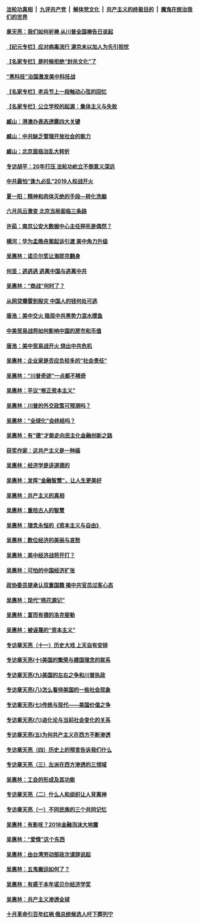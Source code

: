 

####  [法轮功真相](../../../../basic/blob/master/README.md?t=06270731) &nbsp;|&nbsp; [九评共产党](../../../../9ping.md/blob/master/README.md?t=06270731) &nbsp;|&nbsp; [解体党文化](../../../../jtdwh.md/blob/master/README.md?t=06270731)  &nbsp;|&nbsp; [共产主义的终极目的](../../../../gczydzjmd.md/blob/master/README.md?t=06270731) &nbsp;|&nbsp; [魔鬼在统治我们的世界](../../../../mgztzwmdsj.md/blob/master/README.md?t=06270731) 

#### [章天亮：我们如何祈祷 从川普全国祷告日说起](../pages/nsc423/n11944627.md?t=06270731) 

#### [【纪元专栏】应对病毒流行 渥京未以加人为先引担忧](../pages/nsc423/n11875714.md?t=06270731) 

#### [【名家专栏】是时候拒绝“封杀文化”了](../pages/nsc423/n11814093.md?t=06270731) 

#### [“黑科技”治国激发美中科技战](../pages/nsc423/n11638056.md?t=06270731) 

#### [【名家专栏】老兵节上一段触动心弦的回忆](../pages/nsc423/n11646016.md?t=06270731) 

#### [【名家专栏】公立学校的起源：集体主义与失败](../pages/nsc423/n11601833.md?t=06270731) 

#### [臧山：港澳办表态透露四大关键](../pages/nsc423/n11421628.md?t=06270731) 

#### [臧山：中共缺乏管理开放社会的能力](../pages/nsc423/n11407457.md?t=06270731) 

#### [臧山：北京面临治乱大转折](../pages/nsc423/n11406895.md?t=06270731) 

#### [专访胡平：20年打压 法轮功屹立不倒意义深远](../pages/nsc423/n11398800.md?t=06270731) 

#### [中共最怕“逢九必乱”2019人权战开火](../pages/nsc423/n11385248.md?t=06270731) 

#### [夏一阳：精神和肉体灭绝的手段—转化洗脑](../pages/nsc423/n11368250.md?t=06270731) 

#### [六月风云激变 北京当局面临三条路](../pages/nsc423/n11313668.md?t=06270731) 

#### [许茹：南京公安大数据中心主任猝死是偶然？](../pages/nsc423/n11064744.md?t=06270731) 

#### [横河：华为孟晚舟案起诉引渡 美中角力升级](../pages/nsc423/n11027230.md?t=06270731) 

#### [吴惠林：诺贝尔奖让海耶克翻身](../pages/nsc423/n10890049.md?t=06270731) 

#### [何坚：逃逃逃 逃离中国与逃离中共](../pages/nsc423/n10592891.md?t=06270731) 

#### [吴惠林：“商战”何时了？](../pages/nsc423/n10573558.md?t=06270731) 

#### [从网贷爆雷到股灾 中国人的钱何处可逃](../pages/nsc423/n10572800.md?t=06270731) 

#### [唐浩：美中交火 隐现中共黑势力混水摸鱼](../pages/nsc423/n10544040.md?t=06270731) 

#### [中美贸易战将如何影响中国的房市和币值](../pages/nsc423/n10543697.md?t=06270731) 

#### [唐浩：美中贸易战开火 烧出中共危机](../pages/nsc423/n10540126.md?t=06270731) 

#### [吴惠林：企业家是否应负较多的“社会责任”](../pages/nsc423/n10535022.md?t=06270731) 

#### [吴惠林：“川普奇迹”一点都不稀奇](../pages/nsc423/n10512808.md?t=06270731) 

#### [吴惠林：平议“修正资本主义”](../pages/nsc423/n10495724.md?t=06270731) 

#### [吴惠林：川普的外交政策可预测吗？](../pages/nsc423/n10462387.md?t=06270731) 

#### [吴惠林：“全球化”会终结吗？](../pages/nsc423/n10452838.md?t=06270731) 

#### [吴惠林：有“德”才能走向民主化金融创新之路](../pages/nsc423/n10432292.md?t=06270731) 

#### [获奖作家：这共产主义是一种癌](../pages/nsc423/n10431541.md?t=06270731) 

#### [吴惠林：经济学是讲道德的](../pages/nsc423/n10398014.md?t=06270731) 

#### [吴惠林：发挥“金融智慧”，让人生更美好](../pages/nsc423/n10375019.md?t=06270731) 

#### [吴惠林：共产主义的真相](../pages/nsc423/n10351394.md?t=06270731) 

#### [吴惠林：重拾古人的智慧](../pages/nsc423/n10337691.md?t=06270731) 

#### [吴惠林：理念永恒的《资本主义与自由》](../pages/nsc423/n10316274.md?t=06270731) 

#### [吴惠林：数位经济的美丽与哀愁](../pages/nsc423/n10292946.md?t=06270731) 

#### [吴惠林：美中经济战将开打？](../pages/nsc423/n10258825.md?t=06270731) 

#### [吴惠林：可怕的中国经济扩张](../pages/nsc423/n10219147.md?t=06270731) 

#### [政协委员提承认双重国籍 揭中共官员过客心态](../pages/nsc423/n10208809.md?t=06270731) 

#### [吴惠林：现代“桃花源记”](../pages/nsc423/n10185234.md?t=06270731) 

#### [吴惠林：富而有德的洛克斐勒](../pages/nsc423/n10142264.md?t=06270731) 

#### [吴惠林：被诬蔑的“资本主义”](../pages/nsc423/n10124816.md?t=06270731) 

#### [专访章天亮（十一）历史大戏 上天自有安排](../pages/nsc423/n10094905.md?t=06270731) 

#### [专访章天亮(十)美国的繁荣与建国理念的联系](../pages/nsc423/n10094899.md?t=06270731) 

#### [专访章天亮(九)美国的左右之争和川普执政](../pages/nsc423/n10094889.md?t=06270731) 

#### [专访章天亮(八)怎么看待美国的一些社会现象](../pages/nsc423/n10094857.md?t=06270731) 

#### [专访章天亮(七)传统与现代——美国价值之争](../pages/nsc423/n10093140.md?t=06270731) 

#### [专访章天亮(六)进化论与当前社会变化的关系](../pages/nsc423/n10092036.md?t=06270731) 

#### [专访章天亮(五)为何共产主义在西方不断渗透](../pages/nsc423/n10083620.md?t=06270731) 

#### [专访章天亮（四）历史上的预言告诉我们什么](../pages/nsc423/n10083606.md?t=06270731) 

#### [专访章天亮（三）左派在西方渗透的三领域](../pages/nsc423/n10081115.md?t=06270731) 

#### [吴惠林：工会的形成及其功能](../pages/nsc423/n10080633.md?t=06270731) 

#### [专访章天亮（二）什么人和组织让人背离神](../pages/nsc423/n10076637.md?t=06270731) 

#### [专访章天亮（一）不同民族的三个共同记忆](../pages/nsc423/n10074188.md?t=06270731) 

#### [吴惠林：有影呒？2018金融泡沫大地震](../pages/nsc423/n10040534.md?t=06270731) 

#### [吴惠林：“爱情”这个东西](../pages/nsc423/n10019423.md?t=06270731) 

#### [吴惠林：由台湾劳动部政次请辞说起](../pages/nsc423/n9979679.md?t=06270731) 

#### [吴惠林：五鬼搬运如何了？](../pages/nsc423/n9925338.md?t=06270731) 

#### [吴惠林：有感于本年诺贝尔经济学奖](../pages/nsc423/n9871883.md?t=06270731) 

#### [吴惠林：共产主义渗透全球](../pages/nsc423/n9812748.md?t=06270731) 

#### [十月革命引百年红祸 俄总统候选人吁下葬列宁](../pages/nsc423/n9810182.md?t=06270731) 

